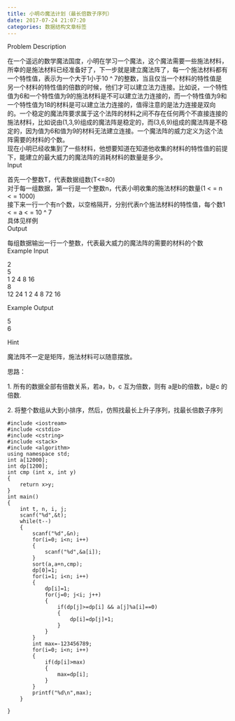 ```yaml
---
title: 小明の魔法计划（最长倍数子序列）
date: 2017-07-24 21:07:20
categories: 数据结构文章标签
---
```

Problem Description  
  
在一个遥远的数学魔法国度，小明在学习一个魔法，这个魔法需要一些施法材料，所幸的是施法材料已经准备好了，下一步就是建立魔法阵了，每一个施法材料都有一个特性值，表示为一个大于1小于10
^
7的整数，当且仅当一个材料的特性值是另一个材料的特性值的倍数的时候，他们才可以建立法力连接。比如说，一个特性值为6和一个特性值为9的施法材料是不可以建立法力连接的，<!-- more -->而一个特性值为9和一个特性值为18的材料是可以建立法力连接的，值得注意的是法力连接是双向的。一个稳定的魔法阵要求属于这个法阵的材料之间不存在任何两个不直接连接的施法材料，比如说由(1,3,9)组成的魔法阵是稳定的，而(3,6,9)组成的魔法阵是不稳定的，因为值为6和值为9的材料无法建立连接。一个魔法阵的威力定义为这个法阵需要的材料的个数。  
现在小明已经收集到了一些材料，他想要知道在知道他收集的材料的特性值的前提下，能建立的最大威力的魔法阵的消耗材料的数量是多少。  
Input  
  
首先一个整数T，代表数据组数(T<=80)  
对于每一组数据，第一行是一个整数n，代表小明收集的施法材料的数量(1 < = n < = 1000)  
接下来一行一个有n个数，以空格隔开，分别代表n个施法材料的特性值，每个数1 < = a < = 10 ^ 7  
具体见样例  
Output  
  
每组数据输出一行一个整数，代表最大威力的魔法阵的需要的材料的个数  
Example Input  
  
2  
5  
1 2 4 8 16  
8  
12 24 1 2 4 8 72 16  
  
Example Output  
  
5  
6  
  
Hint  
  

魔法阵不一定是矩阵，施法材料可以随意摆放。

思路：

1\. 所有的数据全部有倍数关系，若a，b，c 互为倍数，则有 a是b的倍数，b是c 的倍数.

2\. 将整个数组从大到小排序，然后，仿照找最长上升子序列，找最长倍数子序列

    
    
    #include <iostream>
    #include <cstdio>
    #include <cstring>
    #include <stack>
    #include <algorithm>
    using namespace std;
    int a[12000];
    int dp[1200];
    int cmp (int x, int y)
    {
        return x>y;
    }
    int main()
    {
        int t, n, i, j;
        scanf("%d",&t);
        while(t--)
        {
            scanf("%d",&n);
            for(i=0; i<n; i++)
            {
                scanf("%d",&a[i]);
            }
            sort(a,a+n,cmp);
            dp[0]=1;
            for(i=1; i<n; i++)
            {
                dp[i]=1;
                for(j=0; j<i; j++)
                {
                    if(dp[j]>=dp[i] && a[j]%a[i]==0)
                    {
                        dp[i]=dp[j]+1;
                    }
                }
            }
            int max=-123456789;
            for(i=0; i<n; i++)
            {
                if(dp[i]>max)
                {
                    max=dp[i];
                }
            }
            printf("%d\n",max);
        }
    
    }
    

  
  

  

